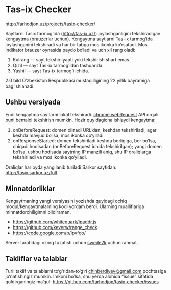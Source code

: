 Tas-ix Checker
=============

http://farhodjon.uz/projects/tasix-checker/

Saytlarni Tasix tarmog‘ida (http://tas-ix.uz/) joylashganligini tekshiradigan kengaytma (brauzerlar uchun). Kengaytma saytlarni Tas-ix tarmog‘ida joylashganini tekshiradi va har bir tabga mos ikonka ko‘rsatadi.
Mos indikator brauzer oynasida paydo bo‘ladi va uch xil rang oladi:
1. Kulrang — sayt tekshirilyapti yoki tekshirish shart emas.
2. Qizil — sayt Tas-ix tarmog‘idan tashqarida.
3. Yashil — sayt Tas-ix tarmog‘i ichida.

2.0 bild O‘zbekiston Respublikasi mustaqilligining 22 yillik bayramiga bag‘ishlanadi.

## Ushbu versiyada

Endi kengaytma saytlarni lokal tekshiradi. [chrome.webRequest](http://developer.chrome.com/extensions/webRequest.html) API orqali buni bemalol tekshirish mumkin. Hozir quyidagicha ishlaydi kengaytma:

1. onBeforeRequest: domen olinadi URL’dan, keshdan tekshiriladi, agar keshda mavjud bo‘lsa, mos ikonka qo‘yiladi.
2. onResponseStarted: domen tekshiriladi keshda borligiga, bor bo‘lsa, chiqadi hodisadan (onBeforeRequest ichida tekshirilgan); yangi domen bo‘lsa, ushbu hodisada saytning IP manzili aniq, shu IP oraliqlarga tekshiriladi va mos ikonka qo‘yiladi.

Oraliqlar har oyda yangilanib turiladi Sarkor saytidan: http://tasix.sarkor.uz/full.

## Minnatdorliklar

Kengaytmaning yangi versiyasini yozishda quyidagi ochiq modul/kengaytmalarning kodi yordam berdi. Ularning mualliflariga minnatdorchiligimni bildiraman.

- https://github.com/whitequark/ipaddr.js
- https://github.com/keverw/range_check
- https://code.google.com/p/ipvfoo/

Server tarafidagi ozroq tuzatish uchun [swede2k](https://github.com/swede2k) uchun rahmat.

## Takliflar va talablar

Turli taklif va talablarni to‘g‘ridan-to‘g‘ri chinberdiyev@gmail.com pochtasiga jo‘natishingiz mumkin. Imkoni bo‘lsa, shu yerda alohida “issue” sifatida qoldirganingiz ma’qul: https://github.com/farhodjon/tasix-checker/issues